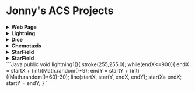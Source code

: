 # Jonny's ACS Projects
<details><summary><strong> Web Page </strong></summary>
  <p>
* _WebPage_ [here](https://wisejj.github.io/VacationPage/chinaPage/) 
   </details>
   <details><summary><strong> Lightning </strong></summary>
  <p>
* _Lightning_ [here](https://wisejj.github.io/lightning2/)
    </details>
    <details><summary><strong> Dice </strong></summary>
  <p>
* _Dice_ (Bug with array lists) [here](https://wisejj.github.io/dice3/)
    </details>
    <details><summary><strong> Chemotaxis </strong></summary>
  <p>
* _Chemotaxis_ (Bug with array lists) [here](https://wisejj.github.io/chemotaxis4/)
    </details>
    <details><summary><strong> StarField </strong></summary>
  <p>
*_StarField_ (Bug with array lists) [here](https://wisejj.github.io/starfield5/)
    </details>
    <details><summary><strong> StarField </strong></summary>
  <p>
*_CollegePresentation_  [here](https://wisejj.github.io/CollegePresentation/file.html)
    </details>
```Java
 public void lightning1(){
    stroke(255,255,0);
  while(endX<=900){
  endX = startX + (int)(Math.random()*9);
  endY = startY + (int)((Math.random()*60)-30);
  line(startX, startY, endX, endY);
  startX= endX;
  startY = endY;
  }
```
